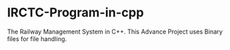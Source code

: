 # IRCTC-Program-in-cpp
The Railway Management System in C++. This Advance Project uses Binary files for file handling.
